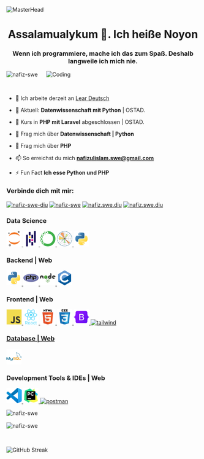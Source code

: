 <img src="gitcovernafiz.png" alt="MasterHead" width="800" height="200">
<h1 align="center">Assalamualykum 🤝. Ich heiße Noyon</h1>
<h3 align="center">Wenn ich programmiere, mache ich das zum Spaß. Deshalb langweile ich mich nie.</h3>
<img align="right" alt="Coding" width="400" src="https://qph.cf2.quoracdn.net/main-qimg-4b695f72ac7737ce5b36508a0058dd02">

<p align="left"> <img src="https://komarev.com/ghpvc/?username=nafiz-swe&label=Profile%20views&color=0e75b6&style=flat" alt="nafiz-swe" /> </p>

<p align="left"> <a href="https://twitter.com/" target="blank"><img src="https://img.shields.io/twitter/follow/?logo=twitter&style=for-the-badge" alt="" /></a> </p>

- 🔭 Ich arbeite derzeit an [Lear Deutsch](https://github.com/NAFIZ-SWE/ShosurBari.com)

- 🌱 Aktuell: **Datenwissenschaft mit Python** | OSTAD.

- 🌱 Kurs in **PHP mit Laravel** abgeschlossen | OSTAD.

- 💬 Frag mich über **Datenwissenschaft | Python**

- 💬 Frag mich über **PHP**

- 📫 So erreichst du mich **nafizulislam.swe@gmail.com**

- ⚡ Fun Fact **Ich esse Python und PHP**
&nbsp;

<h3 align="left">Verbinde dich mit mir:</h3>
<p align="left">
<a href="https://codepen.io/nafiz-swe-diu" target="blank"><img align="center" src="https://raw.githubusercontent.com/rahuldkjain/github-profile-readme-generator/master/src/images/icons/Social/codepen.svg" alt="nafiz-swe-diu" height="30" width="40" /></a>
<a href="https://linkedin.com/in/nafiz-swe" target="blank"><img align="center" src="https://raw.githubusercontent.com/rahuldkjain/github-profile-readme-generator/master/src/images/icons/Social/linked-in-alt.svg" alt="nafiz-swe" height="30" width="40" /></a>
<a href="https://fb.com/nafiz.swe" target="blank"><img align="center" src="https://raw.githubusercontent.com/rahuldkjain/github-profile-readme-generator/master/src/images/icons/Social/facebook.svg" alt="nafiz.swe.diu" height="30" width="40" /></a>
<a href="https://instagram.com/nafiz.swe" target="blank"><img align="center" src="https://raw.githubusercontent.com/rahuldkjain/github-profile-readme-generator/master/src/images/icons/Social/instagram.svg" alt="nafiz.swe.diu" height="30" width="40" /></a>
</p>
<h3 align="left">Data Science</h3>
<p align="left">
  <a href="https://jupyter.org/" target="_blank" rel="noreferrer"> 
    <img src="https://raw.githubusercontent.com/devicons/devicon/master/icons/jupyter/jupyter-original.svg" alt="jupyter" width="40" height="40"/> 
  </a>
  <a href="https://pandas.pydata.org/" target="_blank" rel="noreferrer"> 
    <img src="https://raw.githubusercontent.com/devicons/devicon/master/icons/pandas/pandas-original.svg" alt="pandas" width="40" height="40"/> 
  </a>
  <a href="https://www.anaconda.com/" target="_blank" rel="noreferrer"> 
    <img src="https://raw.githubusercontent.com/devicons/devicon/master/icons/anaconda/anaconda-original.svg" alt="anaconda" width="40" height="40"/> 
  </a>
  <a href="https://matplotlib.org/" target="_blank" rel="noreferrer">
    <img src="https://raw.githubusercontent.com/devicons/devicon/master/icons/matplotlib/matplotlib-original.svg" alt="matplotlib" width="40" height="40"/>
  </a>
  <a href="https://www.python.org/" target="_blank" rel="noreferrer"> 
    <img src="https://raw.githubusercontent.com/devicons/devicon/master/icons/python/python-original.svg" alt="python" width="40" height="40"/> 
  </a>
</p>
<h3 align="left">Backend | Web</h3>
<p align="left">
<a href="https://www.python.org/" target="_blank" rel="noreferrer"> 
  <img src="https://raw.githubusercontent.com/devicons/devicon/master/icons/python/python-original.svg" alt="python" width="40" height="40"/> 
</a>
<a href="https://www.php.net" target="_blank" rel="noreferrer">
  <img src="https://raw.githubusercontent.com/devicons/devicon/master/icons/php/php-original.svg" alt="php" width="40" height="40"/>
</a>
<a href="https://nodejs.org" target="_blank" rel="noreferrer">
  <img src="https://raw.githubusercontent.com/devicons/devicon/master/icons/nodejs/nodejs-original-wordmark.svg" alt="nodejs" width="40" height="40"/>
</a>
<a href="https://www.cprogramming.com/" target="_blank" rel="noreferrer">
  <img src="https://raw.githubusercontent.com/devicons/devicon/master/icons/c/c-original.svg" alt="c" width="40" height="40"/>
</a>
</p>
<h3 align="left">Frontend | Web</h3>
<p align="left">
  <a href="https://developer.mozilla.org/en-US/docs/Web/JavaScript" target="_blank" rel="noreferrer">
    <img src="https://raw.githubusercontent.com/devicons/devicon/master/icons/javascript/javascript-original.svg" alt="javascript" width="40" height="40"/>
  </a>
  <a href="https://reactjs.org/" target="_blank" rel="noreferrer">
    <img src="https://raw.githubusercontent.com/devicons/devicon/master/icons/react/react-original-wordmark.svg" alt="react" width="40" height="40"/>
  </a> 
  <a href="https://www.w3.org/html/" target="_blank" rel="noreferrer">
    <img src="https://raw.githubusercontent.com/devicons/devicon/master/icons/html5/html5-original-wordmark.svg" alt="html5" width="40" height="40"/>
  </a> 
  <a href="https://www.w3schools.com/css/" target="_blank" rel="noreferrer">
    <img src="https://raw.githubusercontent.com/devicons/devicon/master/icons/css3/css3-original-wordmark.svg" alt="css3" width="40" height="40"/>
  </a>
  <a href="https://getbootstrap.com/" target="_blank" rel="noreferrer"> 
    <img src="https://raw.githubusercontent.com/devicons/devicon/master/icons/bootstrap/bootstrap-original.svg" alt="bootstrap" width="40" height="40"/> 
  </a>
  <a href="https://tailwindcss.com/" target="_blank" rel="noreferrer">
    <img src="https://www.vectorlogo.zone/logos/tailwindcss/tailwindcss-icon.svg" alt="tailwind" width="40" height="40"/>
  </p>
</p>
<h3 align="left">Database | Web</h3>
<p align="left">
  <a href="https://www.mysql.com/" target="_blank" rel="noreferrer">
    <img src="https://raw.githubusercontent.com/devicons/devicon/master/icons/mysql/mysql-original-wordmark.svg" alt="mysql" width="40" height="40"/>
  </a> 
</p>
<h3 align="left">Development Tools & IDEs | Web</h3>
<p align="left">
  <a href="https://code.visualstudio.com/" target="_blank" rel="noreferrer"> 
    <img src="https://raw.githubusercontent.com/devicons/devicon/master/icons/vscode/vscode-original.svg" alt="vscode" width="40" height="40"/> 
  </a>
  <a href="https://www.jetbrains.com/pycharm/" target="_blank" rel="noreferrer"> 
    <img src="https://raw.githubusercontent.com/devicons/devicon/master/icons/pycharm/pycharm-original.svg" alt="pycharm" width="40" height="40"/> 
  </a>
  <a href="https://postman.com" target="_blank" rel="noreferrer">
    <img src="https://www.vectorlogo.zone/logos/getpostman/getpostman-icon.svg" alt="postman" width="40" height="40"/>
  </a>
</p>
<p><img align="left" src="https://github-readme-stats.vercel.app/api/top-langs?username=nafiz-swe&show_icons=true&locale=en&layout=compact" alt="nafiz-swe" /></p>
</br>
<p><img align="center" src="https://github-readme-stats.vercel.app/api?username=nafiz-swe&show_icons=true&locale=en" alt="nafiz-swe" /></p>
</br>
<p><img align="center" src="https://github-readme-streak-stats.herokuapp.com?user=nafiz-swe&theme=algolia&border_radius=5.5&locale=de" alt="GitHub Streak" /></p>
